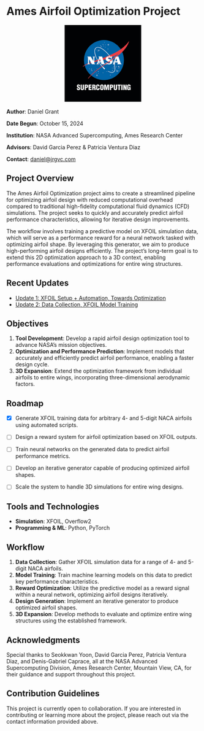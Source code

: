 # Ames Airfoil Optimization Project

<p align="center">
  <img src="updates/media/NAS_logo.png" alt="NASA Logo" width="200"/>
</p>

**Author**: Daniel Grant  

**Date Begun**: October 15, 2024  

**Institution**: NASA Advanced Supercomputing, Ames Research Center  

**Advisors**: David Garcia Perez & Patricia Ventura Diaz  

**Contact**: [daniel@jrgvc.com](mailto:daniel@jrgvc.com)  


## Project Overview

The Ames Airfoil Optimization project aims to create a streamlined pipeline for optimizing airfoil design with reduced computational overhead compared to traditional high-fidelity computational fluid dynamics (CFD) simulations. The project seeks to quickly and accurately predict airfoil performance characteristics, allowing for iterative design improvements.

The workflow involves training a predictive model on XFOIL simulation data, which will serve as a performance reward for a neural network tasked with optimizing airfoil shape. By leveraging this generator, we aim to produce high-performing airfoil designs efficiently. The project’s long-term goal is to extend this 2D optimization approach to a 3D context, enabling performance evaluations and optimizations for entire wing structures.


## Recent Updates

- [Update 1: XFOIL Setup + Automation, Towards Optimization](updates/reports/October_27_2024.md)
- [Update 2: Data Collection, XFOIL Model Training](updates/reports/November_3_2024.md)


## Objectives

1. **Tool Development**: Develop a rapid airfoil design optimization tool to advance NASA’s mission objectives.
2. **Optimization and Performance Prediction**: Implement models that accurately and efficiently predict airfoil performance, enabling a faster design cycle.
3. **3D Expansion**: Extend the optimization framework from individual airfoils to entire wings, incorporating three-dimensional aerodynamic factors.



## Roadmap

- [x] Generate XFOIL training data for arbitrary 4- and 5-digit NACA airfoils using automated scripts.
- [ ] Design a reward system for airfoil optimization based on XFOIL outputs.
- [ ] Train neural networks on the generated data to predict airfoil performance metrics.
- [ ] Develop an iterative generator capable of producing optimized airfoil shapes.
- [ ] Scale the system to handle 3D simulations for entire wing designs.


## Tools and Technologies

- **Simulation**: XFOIL, Overflow2
- **Programming & ML**: Python, PyTorch


## Workflow

1. **Data Collection**: Gather XFOIL simulation data for a range of 4- and 5-digit NACA airfoils.
2. **Model Training**: Train machine learning models on this data to predict key performance characteristics.
3. **Reward Optimization**: Utilize the predictive model as a reward signal within a neural network, optimizing airfoil designs iteratively.
4. **Design Generation**: Implement an iterative generator to produce optimized airfoil shapes.
5. **3D Expansion**: Develop methods to evaluate and optimize entire wing structures using the established framework.


## Acknowledgments

Special thanks to Seokkwan Yoon, David Garcia Perez, Patricia Ventura Diaz, and Denis-Gabriel Caprace, all at the NASA Advanced Supercomputing Division, Ames Research Center, Mountain View, CA, for their guidance and support throughout this project.


## Contribution Guidelines

This project is currently open to collaboration. If you are interested in contributing or learning more about the project, please reach out via the contact information provided above.

